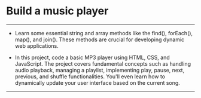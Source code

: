 # Build a music player


---
* Learn some essential string and array methods like the find(), forEach(), map(), and join(). These methods are crucial for developing dynamic web applications.

* In this project, code a basic MP3 player using HTML, CSS, and JavaScript. The project covers fundamental concepts such as handling audio playback, managing a playlist, implementing play, pause, next, previous, and shuffle functionalities. You'll even learn how to dynamically update your user interface based on the current song.
---